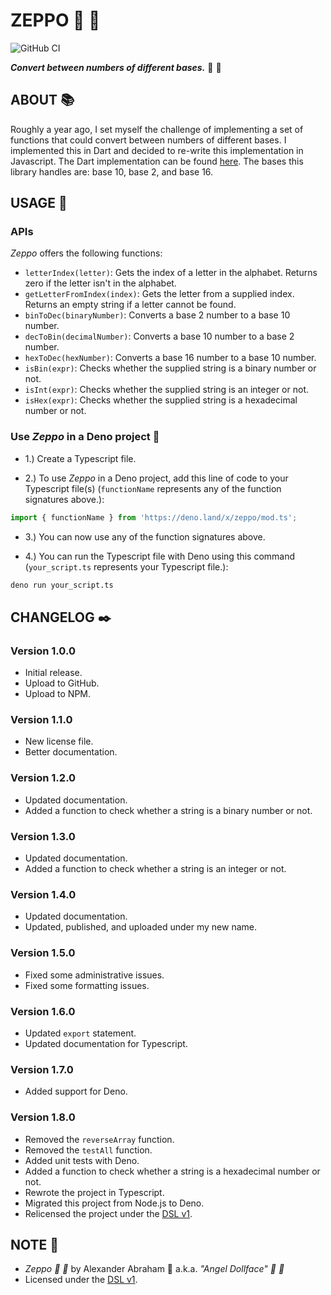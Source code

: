 # ZEPPO :crystal_ball: :guitar:

![GitHub CI](https://github.com/angeldollface/zeppo/actions/workflows/deno.yml/badge.svg)

***Convert between numbers of different bases.*** :crystal_ball: :guitar:

## ABOUT :books:

Roughly a year ago, I set myself the challenge of implementing a set of functions that could convert between numbers of different bases. I implemented this in Dart and decided to re-write this implementation in Javascript. The Dart implementation can be found [here](https://github.com/angeldollface/harpo). The bases this library handles are: base 10, base 2, and base 16.

## USAGE :hammer:

### APIs

*Zeppo* offers the following functions:

- `letterIndex(letter)`: Gets the index of a letter in the alphabet. Returns zero if the letter isn't in the alphabet.
- `getLetterFromIndex(index)`: Gets the letter from a supplied index. Returns an empty string if a letter cannot be found.
- `binToDec(binaryNumber)`: Converts a base 2 number to a base 10 number.
- `decToBin(decimalNumber)`: Converts a base 10 number to a base 2 number.
- `hexToDec(hexNumber)`: Converts a base 16 number to a base 10 number.
- `isBin(expr)`: Checks whether the supplied string is a binary number or not.
- `isInt(expr)`: Checks whether the supplied string is an integer or not.
- `isHex(expr)`: Checks whether the supplied string is a hexadecimal number or not.

### Use *Zeppo* in a Deno project :t-rex:

- 1.) Create a Typescript file.

- 2.) To use *Zeppo* in a Deno project, add this line of code to your Typescript file(s) (`functionName` represents any of the function signatures above.):

```Typescript
import { functionName } from 'https://deno.land/x/zeppo/mod.ts';
```

- 3.) You can now use any of the function signatures above.

- 4.) You can run the Typescript file with Deno using this command (`your_script.ts` represents your Typescript file.):

```bash
deno run your_script.ts
```

## CHANGELOG :black_nib:

### Version 1.0.0

- Initial release.
- Upload to GitHub.
- Upload to NPM.

### Version 1.1.0

- New license file.
- Better documentation.

### Version 1.2.0

- Updated documentation.
- Added a function to check whether a string is a binary number or not.

### Version 1.3.0

- Updated documentation.
- Added a function to check whether a string is an integer or not.

### Version 1.4.0

- Updated documentation.
- Updated, published, and uploaded under my new name.

### Version 1.5.0

- Fixed some administrative issues.
- Fixed some formatting issues.

### Version 1.6.0

- Updated `export` statement.
- Updated documentation for Typescript.

### Version 1.7.0

- Added support for Deno.

### Version 1.8.0

- Removed the `reverseArray` function.
- Removed the `testAll` function.
- Added unit tests with Deno.
- Added a function to check whether a string is a hexadecimal number or not.
- Rewrote the project in Typescript.
- Migrated this project from Node.js to Deno.
- Relicensed the project under the [DSL v1](https://github.com/angeldollface/doll-software-license).

## NOTE :scroll:

- *Zeppo :crystal_ball: :guitar:* by Alexander Abraham :black_heart: a.k.a. *"Angel Dollface" :dolls: :ribbon:*
- Licensed under the [DSL v1](https://github.com/angeldollface/doll-software-license).
